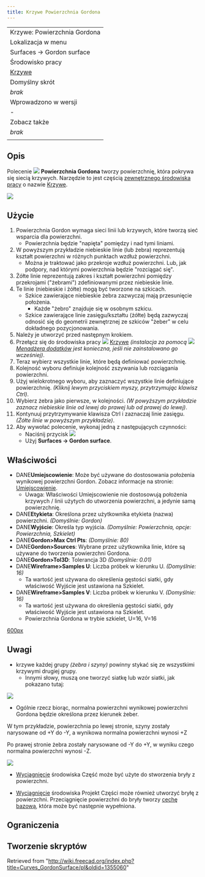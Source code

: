 ```yaml
---
title: Krzywe Powierzchnia Gordona
---
```

|  |
| --- |
| Krzywe: Powierzchnia Gordona |
| Lokalizacja w menu |
| Surfaces → Gordon surface |
| Środowisko pracy |
| [Krzywe](/Curves_Workbench/pl "Curves Workbench/pl") |
| Domyślny skrót |
| *brak* |
| Wprowadzono w wersji |
| - |
| Zobacz także |
| *brak* |
|  |

## Opis

Polecenie ![](/images/Curves_GordonSurface.svg) **Powierzchnia Gordona** tworzy powierzchnię, która pokrywa się siecią krzywych. Narzędzie to jest częścią [zewnętrznego środowiska pracy](/External_workbenches/pl "External workbenches/pl") o nazwie [Krzywe](/Curves_Workbench/pl "Curves Workbench/pl").

![](/images/GordonSurf-1.png)

## Użycie

1. Powierzchnia Gordon wymaga sieci linii lub krzywych, które tworzą sieć wsparcia dla powierzchni.
   * Powierzchnia będzie "napięta" pomiędzy i nad tymi liniami.
2. W powyższym przykładzie niebieskie linie (lub żebra) reprezentują kształt powierzchni w różnych punktach wzdłuż powierzchni.
   * Można je traktować jako przekroje wzdłuż powierzchni. Lub, jak podpory, nad którymi powierzchnia będzie "rozciągać się".
3. Żółte linie reprezentują zakres i kształt powierzchni pomiędzy przekrojami ("żebrami") zdefiniowanymi przez niebieskie linie.
4. Te linie (niebieskie i żółte) mogą być tworzone na szkicach.
   * Szkice zawierające niebieskie żebra zazwyczaj mają przesunięcie położenia.
     + Każde "żebro" znajduje się w osobnym szkicu.
   * Szkice zawierające linie zasięgu/kształtu (żółte) będą zazwyczaj odnosić się do geometrii zewnętrznej ze szkiców "żeber" w celu dokładnego pozycjonowania.
5. Należy je utworzyć przed następnym krokiem.
6. Przełącz się do środowiska pracy ![](/images/Curves_workbench_icon.svg) [Krzywe](/Curves_Workbench/pl "Curves Workbench/pl") *(instalacja za pomocą ![](/images/Std_AddonMgr.svg) [Menadżera dodatków](/Std_AddonMgr/pl "Std AddonMgr/pl") jest konieczna, jeśli nie zainstalowano go wcześniej)*.
7. Teraz wybierz wszystkie linie, które będą definiować powierzchnię.
8. Kolejność wyboru definiuje kolejność zszywania lub rozciągania powierzchni.
9. Użyj wielokrotnego wyboru, aby zaznaczyć wszystkie linie definiujące powierzchnię. *(Kliknij lewym przyciskiem myszy, przytrzymując klawisz Ctrl)*.
10. Wybierz żebra jako pierwsze, w kolejności. *(W powyższym przykładzie zaznacz niebieskie linie od lewej do prawej lub od prawej do lewej)*.
11. Kontynuuj przytrzymywanie klawisza Ctrl i zaznaczaj linie zasięgu. *(Żółte linie w powyższym przykładzie)*.
12. Aby wywołać polecenie, wykonaj jedną z następujących czynności:
    * Naciśnij przycisk ![](/images/Curves_GordonSurface.svg)
    * Użyj **Surfaces → Gordon surface**.

## Właściwości

* DANE**Umiejscowienie**: Może być używane do dostosowania położenia wynikowej powierzchni Gordon. Zobacz informacje na stronie: [Umiejscowienie](/Placement/pl "Placement/pl").
  + Uwaga: Właściwości Umiejscowienie nie dostosowują położenia krzywych / linii użytych do utworzenia powierzchni, a jedynie samą powierzchnię.
* DANE**Etykieta**: Określona przez użytkownika etykieta (nazwa) powierzchni. *(Domyślnie: Gordon)*
* DANE**Wyjście**: Określa typ wyjścia. *(Domyślnie: Powierzchnia, opcje: Powierzchnia, Szkielet)*
* DANE**Gordon>Max Ctrl Pts**: *(Domyślnie: 80)*
* DANE**Gordon>Sources**: Wybrane przez użytkownika linie, które są używane do tworzenia powierzchni Gordona.
* DANE**Gordon>Tol3D**: Tolerancja 3D *(Domyślnie: 0.01)*
* DANE**Wireframe>Samples U**: Liczba próbek w kierunku U. *(Domyślnie: 16)*
  + Ta wartość jest używana do określenia gęstości siatki, gdy właściwość Wyjście jest ustawiona na Szkielet.
* DANE**Wireframe>Samples V**: Liczba próbek w kierunku V. *(Domyślnie: 16)*
  + Ta wartość jest używana do określenia gęstości siatki, gdy właściwość Wyjście jest ustawiona na Szkielet.
  + Powierzchnia Gordona w trybie szkielet, U=16, V=16

[600px](/index.php?title=Plik:GordonSurf-wireframe.png&action=edit&redlink=1 "Plik:GordonSurf-wireframe.png (page does not exist)")

## Uwagi

* krzywe każdej grupy *(żebra i szyny)* powinny stykać się ze wszystkimi krzywymi drugiej grupy.
  + Innymi słowy, muszą one tworzyć siatkę lub wzór siatki, jak pokazano tutaj:

![](/images/Grid.png)

* Ogólnie rzecz biorąc, normalna powierzchni wynikowej powierzchni Gordona będzie określona przez kierunek żeber.

W tym przykładzie, powierzchnia po lewej stronie, szyny zostały narysowane od +Y do -Y, a wynikowa normalna powierzchni wynosi +Z
  
Po prawej stronie żebra zostały narysowane od -Y do +Y, w wyniku czego normalna powierzchni wynosi -Z.

![](/images/Normals_shown.png)

* [Wyciągnięcie](/Part_Extrude/pl "Part Extrude/pl") środowiska Część może być użyte do stworzenia bryły z powierzchni.

* [Wyciągnięcie](/PartDesign_Pad/pl "PartDesign Pad/pl") środowiska Projekt Części może również utworzyć bryłę z powierzchni. Przeciągnięcie powierzchni do bryły tworzy [cechę bazową](/PartDesign_Body/pl#Cecha_podstawowa "PartDesign Body/pl"), która może być następnie wypełniona.

## Ograniczenia

## Tworzenie skryptów

Retrieved from "<http://wiki.freecad.org/index.php?title=Curves_GordonSurface/pl&oldid=1355060>"